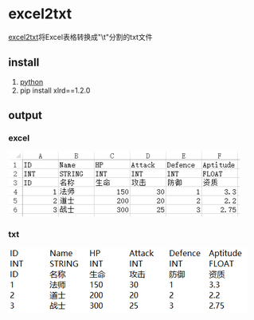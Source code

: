 # excel2txt
[excel2txt]将Excel表格转换成"\t"分割的txt文件

## install
1. [python]
2. pip install xlrd==1.2.0

## output
### excel
![image](https://github.com/langxgm/excel2txt/blob/master/image/hero.xlsx.png)

### txt
![image](https://github.com/langxgm/excel2txt/blob/master/image/hero.txt.png)

[excel2txt]:https://github.com/langxgm/excel2txt
[python]:https://www.python.org/downloads
